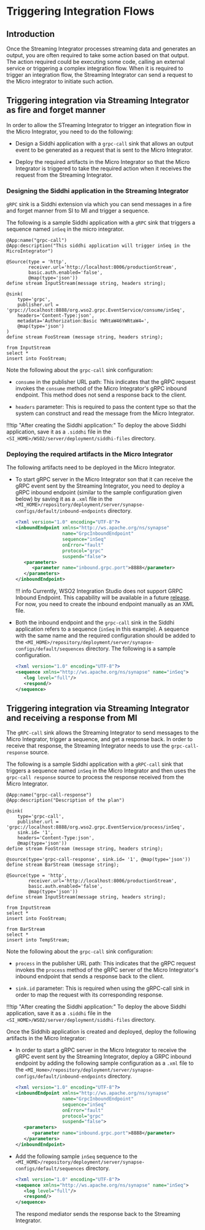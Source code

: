# Triggering Integration Flows

## Introduction

Once the Streaming Integrator processes streaming data and generates an output, you are often required to take some action based on that output. The action required could be executing some code, calling an external service or triggering a complex integration flow. When it is required to trigger an integration flow, the Streaming Integrator can send a request to the Micro integrator to initiate such action.


## Triggering integration via Streaming Integrator as fire and forget manner

In order to allow the STreaming Integrator to trigger an integration flow in the Micro Integrator, you need to do the following:

- Design a Siddhi application with a `grpc-call` sink that allows an output event to be generated as a request that is sent to the Micro Integrator.

- Deploy the required artifacts in the Micro Integrator so that the Micro Integrator is triggered to take the required action when it receives the request from the Streaming Integrator.

### Designing the Siddhi application in the Streaming Integrator

`gRPC` sink is a Siddhi extension via which you can send messages in a fire and forget manner from SI to MI and trigger a sequence.

The following is a sample Siddhi application with a `gRPC` sink that triggers a sequence named `inSeq` in the micro integrator.

```siddhi
@App:name("grpc-call")
@App:description("This siddhi application will trigger inSeq in the MicroIntegrator")

@Source(type = 'http',
        receiver.url='http://localhost:8006/productionStream',
        basic.auth.enabled='false',
        @map(type='json'))
define stream InputStream(message string, headers string);

@sink(
    type='grpc',
    publisher.url = 'grpc://localhost:8888/org.wso2.grpc.EventService/consume/inSeq',
    headers='Content-Type:json',
    metadata='Authorization:Basic YWRtaW46YWRtaW4=',
    @map(type='json')
)
define stream FooStream (message string, headers string);

from InputStream
select *
insert into FooStream;

```

Note the following about the `grpc-call` sink configuration:

- `consume` in the publisher URL path: This indicates that the gRPC request invokes the `consume` method of the Micro Integrator's gRPC inbound endpoint. This method does not send a response back to the client.

- `headers` parameter: This is required to pass the content type so that the system can construct and read the message from the Micro Integrator.

!!!tip "After creating the Siddhi application:"
    To deploy the above Siddhi application, save it as a `.siddhi` file in the `<SI_HOME>/WSO2/server/deployment/siddhi-files` directory.

### Deploying the required artifacts in the Micro Integrator

The following artifacts need to be deployed in the Micro Integrator.

- To start  gRPC server in the Micro Integrator son that it can receive the gRPC event sent by the Streaming Integrator, you need to deploy a gRPC inbound endpoint (similar to the sample configuration given below) by saving it as a `.xml` file in the `<MI_HOME>/repository/deployment/server/synapse-configs/default/inbound-endpoints` directory.

    ```xml
    <?xml version="1.0" encoding="UTF-8"?>
    <inboundEndpoint xmlns="http://ws.apache.org/ns/synapse"
                     name="GrpcInboundEndpoint"
                     sequence="inSeq"
                     onError="fault"
                     protocol="grpc"
                     suspend="false">
       <parameters>
          <parameter name="inbound.grpc.port">8888</parameter>
       </parameters>
    </inboundEndpoint>
    ```
    !!! info
        Currently, WSO2 Integration Studio does not support GRPC Inbound Endpoint. This capability will be available in a future [release](https://github.com/wso2/devstudio-tooling-ei/issues/1238). 
        For now, you need to create the inbound endpoint manually as an XML file.

- Both the inbound endpoint and the `grpc-call` sink in the Siddhi application refers to a sequence (`inSeq` in this example). A sequence with the same name and the required configuration should be added to the `<MI_HOME>/repository/deployment/server/synapse-configs/default/sequences` directory. The following is a sample configuration.

    ```xml
    <?xml version="1.0" encoding="UTF-8"?>
    <sequence xmlns="http://ws.apache.org/ns/synapse" name="inSeq">
       <log level="full"/>
       <respond/>
    </sequence>
    ```

## Triggering integration via Streaming Integrator and receiving a response from MI

The `gRPC-call` sink allows the Streaming Integrator to send messages to the Micro Integrator, trigger a sequence, and get a response back. In order to receive that response, the Streaming Integrator needs to use the `grpc-call-response` source.

The following is a sample Siddhi application with a  `gRPC-call` sink that triggers a sequence named  `inSeq` in the Micro Integrator and then uses the `grpc-call response` source to process the response received from the Micro Integrator.

```siddhi
@App:name("grpc-call-response")
@App:description("Description of the plan")

@sink(
    type='grpc-call', 
    publisher.url = 'grpc://localhost:8888/org.wso2.grpc.EventService/process/inSeq', 
    sink.id= '1', 
    headers='Content-Type:json', 
    @map(type='json')) 
define stream FooStream (message string, headers string);

@source(type='grpc-call-response', sink.id= '1', @map(type='json'))
define stream BarStream (message string);

@Source(type = 'http',
        receiver.url='http://localhost:8006/productionStream',
        basic.auth.enabled='false',
        @map(type='json'))
define stream InputStream(message string, headers string);

from InputStream
select *
insert into FooStream;

from BarStream
select *
insert into TempStream;
```

Note the following about the `grpc-call` sink configuration:

- `process` in the publisher URL path: This indicates that the gRPC request invokes the `process` method of the gRPC server of the Micro Integrator's inbound endpoint that sends a response back to the client.

- `sink.id` parameter: This is required when using the gRPC-call sink in order to map the request with its corresponding response.


!!!tip "After creating the Siddhi application:"
    To deploy the above Siddhi application, save it as a `.siddhi` file in the `<SI_HOME>/WSO2/server/deployment/siddhi-files` directory.

Once the Siddhib application is created and deployed, deploy the following artifacts in the Micro Integrator:

- In order to start a gRPC server in the Micro Integrator to receive the gRPC event sent by the Streaming Integrator, deploy a GRPC inbound endpoint by adding the following sample configuration as a `.xml` file to the `<MI_Home>/repository/deployment/server/synapse-configs/default/inbound-endpoints` directory.

    ```xml
    <?xml version="1.0" encoding="UTF-8"?>
    <inboundEndpoint xmlns="http://ws.apache.org/ns/synapse"
                     name="GrpcInboundEndpoint"
                     sequence="inSeq"
                     onError="fault"
                     protocol="grpc"
                     suspend="false">
       <parameters>
          <parameter name="inbound.grpc.port">8888</parameter>
       </parameters>
    </inboundEndpoint>
    ```


- Add the following sample `inSeq` sequence to the `<MI_HOME>/repository/deployment/server/synapse-configs/default/sequences` directory.

    ```xml
    <?xml version="1.0" encoding="UTF-8"?>
    <sequence xmlns="http://ws.apache.org/ns/synapse" name="inSeq">
       <log level="full"/>
       <respond/>
    </sequence>
    ```

   The respond mediator sends the response back to the Streaming Integrator.